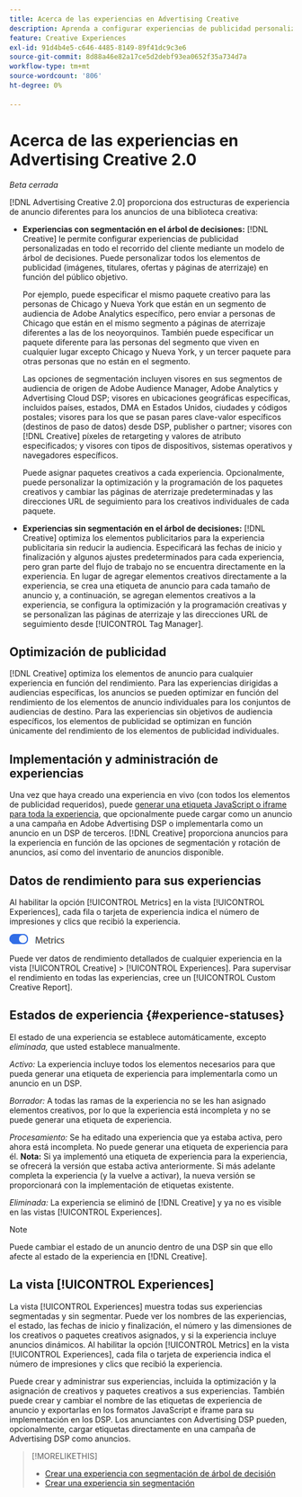 ```yaml
---
title: Acerca de las experiencias en Advertising Creative
description: Aprenda a configurar experiencias de publicidad personalizadas y optimizar los elementos de publicidad en función del rendimiento.
feature: Creative Experiences
exl-id: 91d4b4e5-c646-4485-8149-89f41dc9c3e6
source-git-commit: 8d88a46e82a17ce5d2debf93ea0652f35a734d7a
workflow-type: tm+mt
source-wordcount: '806'
ht-degree: 0%

---
```


# Acerca de las experiencias en Advertising Creative 2.0

*Beta cerrada*

<!-- Revisit Description metadata -->

<!-- MORE -->

[!DNL Advertising Creative 2.0] proporciona dos estructuras de experiencia de anuncio diferentes para los anuncios de una biblioteca creativa<!-- can use a single library only -->:

* **Experiencias con segmentación en el árbol de decisiones:** [!DNL Creative] le permite configurar experiencias de publicidad personalizadas en todo el recorrido del cliente mediante un modelo de árbol de decisiones. Puede personalizar todos los elementos de publicidad (imágenes, titulares, ofertas y páginas de aterrizaje) en función del público objetivo.

  Por ejemplo, puede especificar el mismo paquete creativo para las personas de Chicago y Nueva York que están en un segmento de audiencia de Adobe Analytics específico, pero enviar a personas de Chicago que están en el mismo segmento a páginas de aterrizaje diferentes a las de los neoyorquinos. También puede especificar un paquete diferente para las personas del segmento que viven en cualquier lugar excepto Chicago y Nueva York, y un tercer paquete para otras personas que no están en el segmento.

  Las opciones de segmentación incluyen visores en sus segmentos de audiencia de origen de Adobe Audience Manager, Adobe Analytics y Advertising Cloud DSP; visores en ubicaciones geográficas específicas, incluidos países, estados, DMA en Estados Unidos, ciudades y códigos postales; visores para los que se pasan pares clave-valor específicos (destinos de paso de datos) desde DSP, publisher o partner; visores con [!DNL Creative] píxeles de retargeting y valores de atributo especificados; y visores con tipos de dispositivos, sistemas operativos y navegadores específicos.

  Puede asignar paquetes creativos a cada experiencia. Opcionalmente, puede personalizar la optimización y la programación de los paquetes creativos y cambiar las páginas de aterrizaje predeterminadas y las direcciones URL de seguimiento <!-- and any flexible attributes --> para los creativos individuales de cada paquete.

* **Experiencias sin segmentación en el árbol de decisiones:** [!DNL Creative] optimiza los elementos publicitarios para la experiencia publicitaria sin reducir la audiencia.<!-- For first-party creatives, [!DNL Creative] serves the ads. --> Especificará las fechas de inicio y finalización y algunos ajustes predeterminados para cada experiencia, pero gran parte del flujo de trabajo no se encuentra directamente en la experiencia. En lugar de agregar elementos creativos directamente a la experiencia, se crea una etiqueta de anuncio para cada tamaño de anuncio y, a continuación, se agregan elementos creativos a la experiencia, se configura la optimización y la programación creativas y se personalizan las páginas de aterrizaje y las direcciones URL de seguimiento desde [!UICONTROL Tag Manager].

## Optimización de publicidad

<!-- MORE -->
[!DNL Creative] optimiza los elementos de anuncio para cualquier experiencia en función del rendimiento. Para las experiencias dirigidas a audiencias específicas, los anuncios se pueden optimizar en función del rendimiento de los elementos de anuncio individuales para los conjuntos de audiencias de destino. Para las experiencias sin objetivos de audiencia específicos, los elementos de publicidad se optimizan en función únicamente del rendimiento de los elementos de publicidad individuales.

## Implementación y administración de experiencias

Una vez que haya creado una experiencia en vivo (con todos los elementos de publicidad requeridos), puede [generar una etiqueta JavaScript o iframe para toda la experiencia](experience-tag-export.md), que opcionalmente puede cargar como un anuncio a una campaña en Adobe Advertising DSP o implementarla como un anuncio en un DSP de terceros. [!DNL Creative] proporciona anuncios para la experiencia en función de las opciones de segmentación y rotación de anuncios, así como del inventario de anuncios disponible.

## Datos de rendimiento para sus experiencias

Al habilitar la opción [!UICONTROL Metrics] en la vista [!UICONTROL Experiences], cada fila o tarjeta de experiencia indica el número de impresiones y clics que recibió la experiencia.

![Opción de métricas](/help/creative/assets/metrics-option.png "Opción de métricas")

<!-- insert screen shot of Metrics option?  If not, then add instructions elsewhere -->

<!-- I don't see this as of 1/9; why only in the table view?   You can also add conversion columns in the table view. -->

Puede ver datos de rendimiento detallados de cualquier experiencia en la vista [!UICONTROL Creative] > [!UICONTROL Experiences]. Para supervisar el rendimiento en todas las experiencias, cree un [!UICONTROL Custom Creative Report].

<!--
You can [view detailed performance data for any experience](experience-performance-details.md) from the Creative > Experiences view. To monitor performance across your experiences, [create custom reports](/help/dsp/reports/report-create.md).
-->

## Estados de experiencia {#experience-statuses}

<!-- verify that these are all still the same -->

El estado de una experiencia se establece automáticamente, excepto *eliminada,* que usted establece manualmente.

*Activo:* La experiencia incluye todos los elementos necesarios para que pueda generar una etiqueta de experiencia para implementarla como un anuncio en un DSP. <!-- A live experience may be scheduled to start in the future -->

*Borrador:* A todas las ramas de la experiencia no se les han asignado elementos creativos, por lo que la experiencia está incompleta y no se puede generar una etiqueta de experiencia.

*Procesamiento:* Se ha editado una experiencia que ya estaba activa, pero ahora está incompleta. No puede generar una etiqueta de experiencia para él. **Nota:** Si ya implementó una etiqueta de experiencia para la experiencia, se ofrecerá la versión que estaba activa anteriormente. Si más adelante completa la experiencia (y la vuelve a activar), la nueva versión se proporcionará con la implementación de etiquetas existente.

*Eliminada:* La experiencia se eliminó de [!DNL Creative] y ya no es visible en las vistas [!UICONTROL Experiences].

>[!NOTE]
>
>Puede cambiar el estado de un anuncio dentro de una DSP sin que ello afecte al estado de la experiencia en [!DNL Creative].

## La vista [!UICONTROL Experiences]

La vista [!UICONTROL Experiences] muestra todas sus experiencias segmentadas y sin segmentar. Puede ver los nombres de las experiencias, el estado, las fechas de inicio y finalización, el número y las dimensiones de los creativos o paquetes creativos asignados, y si la experiencia incluye anuncios dinámicos. Al habilitar la opción [!UICONTROL Metrics] en la vista [!UICONTROL Experiences], cada fila o tarjeta de experiencia indica el número de impresiones y clics que recibió la experiencia.

Puede crear y administrar sus experiencias, incluida la optimización y la asignación de creativos y paquetes creativos a sus experiencias. También puede crear y cambiar el nombre de las etiquetas de experiencia de anuncio y exportarlas en los formatos JavaScript e iframe para su implementación en los DSP. Los anunciantes con Advertising DSP pueden, opcionalmente, cargar etiquetas directamente en una campaña de Advertising DSP como anuncios.

<!--
### Available actions

* [Download data within the view](experience-download-view.md)

        + [Assign and unassign creative bundles to a final node](/help/creative/experiences/experience-assign-creative-bundles.md)
* Experiences with decision tree targeting: [Create](/help/creative/experiences/experience-create-targeting.md) and [edit](/help/creative/experiences/experience-edit-targeting.md) experiences, [assign and unassign creative bundles](/help/creative/experiences/experience-assign-creative-bundles.md), [customize creative optimization and scheduling](/help/creative/experiences/experience-optimization-scheduling-targeting.md), and [customize the tracking URLs for creatives](/help/creative/experiences/experience-tracking-urls-targeting.md)

* Experiences without decision tree targeting: [Create](experience-create-no-targeting.md) and [edit](/help/creative/experiences/experience-edit-no-targeting.md)

* [Clone](experience-clone.md) an experience

* [Preview](experience-preview.md) an experience

* [Share a demo URL](experience-share-demo-url.md) for an experience

* [Export ad tags for an experience](experience-tag-export.md)

* [Delete](experience-delete.md) an experience

-->

<!-- You can add or remove labels for your experiences.-->

<!-- Add links to workflows once they're done -->

>[!MORELIKETHIS]
>
>* [Crear una experiencia con segmentación de árbol de decisión](experience-create-targeting.md)
>* [Crear una experiencia sin segmentación](experience-create-no-targeting.md)

